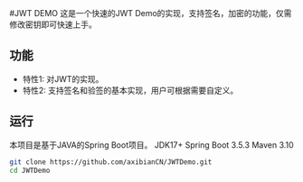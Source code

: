 #JWT DEMO
这是一个快速的JWT Demo的实现，支持签名，加密的功能，仅需修改密钥即可快速上手。
##

## 功能

- 特性1: 对JWT的实现。
- 特性2: 支持签名和验签的基本实现，用户可根据需要自定义。

## 运行

本项目是基于JAVA的Spring Boot项目。
JDK17+
Spring Boot 3.5.3
Maven 3.10
```bash
git clone https://github.com/axibianCN/JWTDemo.git
cd JWTDemo
